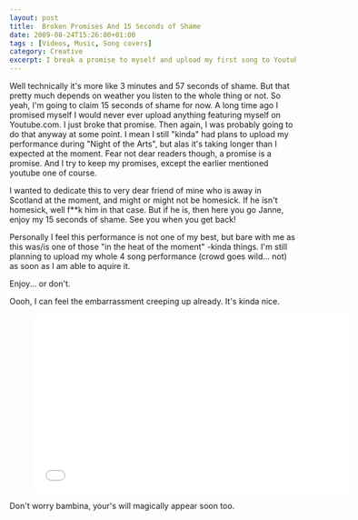 ```yaml
---
layout: post
title:  Broken Promises And 15 Seconds of Shame
date: 2009-08-24T15:26:00+01:00
tags : [Videos, Music, Song covers]
category: Creative
excerpt: I break a promise to myself and upload my first song to Youtube.com
---
```

Well technically it's more like 3 minutes and 57 seconds of shame. But that pretty much depends on weather you listen to the whole thing or not. So yeah, I'm going to claim 15 seconds of shame for now. A long time ago I promised myself I would never ever upload anything featuring myself on Youtube.com. I just broke that promise. Then again, I was probably going to do that anyway at some point. I mean I still "kinda" had plans to upload my performance during "Night of the Arts", but alas it's taking longer than I expected at the moment. Fear not dear readers though, a promise is a promise. And I try to keep my promises, except the earlier mentioned youtube one of course.

I wanted to dedicate this to very dear friend of mine who is away in Scotland at the moment, and might or might not be homesick. If he isn't homesick, well f**k him in that case. But if he is, then here you go Janne, enjoy my 15 seconds of shame. See you when you get back!

Personally I feel this performance is not one of my best, but bare with me as this was/is one of those "in the heat of the moment" -kinda things. I'm still planning to upload my whole 4 song performance (crowd goes wild... not) as soon as I am able to aquire it.

Enjoy... or don't.

Oooh, I can feel the embarrassment creeping up already. It's kinda nice.

<div>
<figure class="media-video">
	<iframe width="560" height="315" src="//www.youtube.com/embed/crG1T6oJAeI" frameborder="0" allowfullscreen> </iframe>
</figure>
</div>

Don't worry bambina, your's will magically appear soon too. 